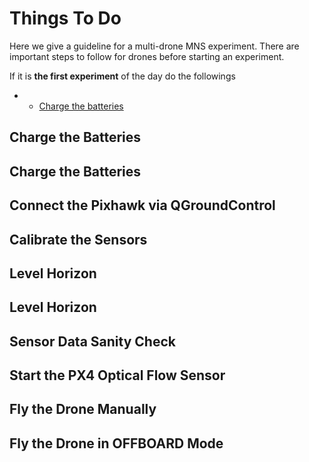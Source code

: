 # Things To Do

Here we give a guideline for a multi-drone MNS experiment.  There are important steps to follow for drones before starting an experiment.   


If it is **the first experiment** of the day do the followings

* * [Charge the batteries](../../user-guide/configuration/charging-the-batteries.md)

## Charge the Batteries <a id="batteries"></a>

## Charge the Batteries <a id="batteries"></a>

## Connect the Pixhawk via QGroundControl

## Calibrate the Sensors

## Level Horizon

## Level Horizon

## Sensor Data Sanity Check

## Start the PX4 Optical Flow Sensor

## Fly the Drone Manually

## Fly the Drone in OFFBOARD Mode


